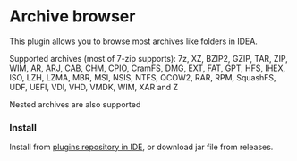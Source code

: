 # Archive browser
This plugin allows you to browse most archives like folders in IDEA.
        
Supported archives (most of 7-zip supports): 7z, XZ, BZIP2, GZIP, TAR, ZIP, WIM, AR, ARJ, CAB, CHM, CPIO, CramFS, DMG, EXT, FAT, GPT, HFS, IHEX, ISO, LZH, LZMA, MBR, MSI, NSIS, NTFS, QCOW2, RAR, RPM, SquashFS, UDF, UEFI, VDI, VHD, VMDK, WIM, XAR and Z

Nested archives are also supported
### Install
Install from [plugins repository in IDE](https://plugins.jetbrains.com/plugin/9491-archive-browser), or download jar file from releases.
